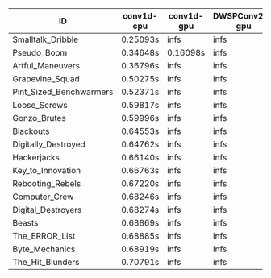 |ID|conv1d-cpu|conv1d-gpu|DWSPConv2D-gpu|gemm-gpu|avg|
|-|-|-|-|-|-|
|Smalltalk_Dribble|0.25093s|infs|infs|4.74714s|infs|
|Pseudo_Boom|0.34648s|0.16098s|infs|4.72319s|infs|
|Artful_Maneuvers|0.36796s|infs|infs|4.82228s|infs|
|Grapevine_Squad|0.50275s|infs|infs|4.71849s|infs|
|Pint_Sized_Benchwarmers|0.52371s|infs|infs|4.83066s|infs|
|Loose_Screws|0.59817s|infs|infs|4.89494s|infs|
|Gonzo_Brutes|0.59996s|infs|infs|4.76513s|infs|
|Blackouts|0.64553s|infs|infs|4.76083s|infs|
|Digitally_Destroyed|0.64762s|infs|infs|4.66269s|infs|
|Hackerjacks|0.66140s|infs|infs|4.78746s|infs|
|Key_to_Innovation|0.66763s|infs|infs|4.82099s|infs|
|Rebooting_Rebels|0.67220s|infs|infs|4.74065s|infs|
|Computer_Crew|0.68246s|infs|infs|4.77688s|infs|
|Digital_Destroyers|0.68274s|infs|infs|4.74803s|infs|
|Beasts|0.68869s|infs|infs|4.78601s|infs|
|The_ERROR_List|0.68885s|infs|infs|4.74620s|infs|
|Byte_Mechanics|0.68919s|infs|infs|4.81093s|infs|
|The_Hit_Blunders|0.70791s|infs|infs|4.72613s|infs|
